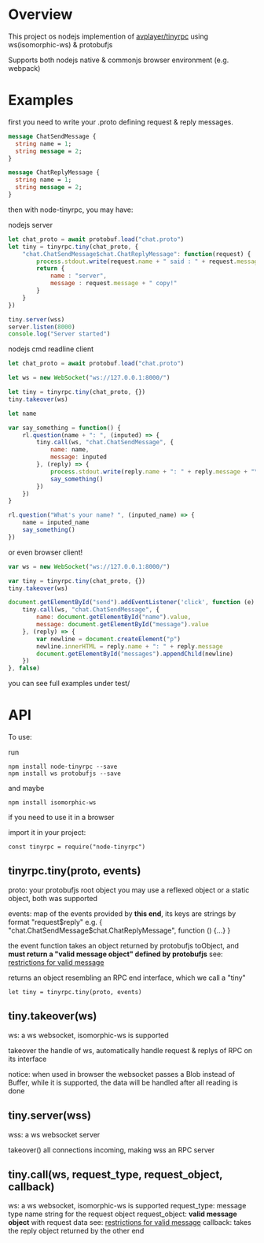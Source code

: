 
# Overview

This project os nodejs implemention of [avplayer/tinyrpc](https://github.com/avplayer/tinyrpc/) using ws(isomorphic-ws) & protobufjs

Supports both nodejs native & commonjs browser environment (e.g. webpack)

# Examples

first you need to write your .proto defining request & reply messages.

``` protobuf
message ChatSendMessage {
  string name = 1;
  string message = 2;
}

message ChatReplyMessage {
  string name = 1;
  string message = 2;
}
```

then with node-tinyrpc, you may have:

nodejs server

``` javascript
let chat_proto = await protobuf.load("chat.proto")
let tiny = tinyrpc.tiny(chat_proto, {
	"chat.ChatSendMessage$chat.ChatReplyMessage": function(request) {
		process.stdout.write(request.name + " said : " + request.message + "\n")
		return {
			name : "server", 
			message : request.message + " copy!"
		}
	}
})

tiny.server(wss)
server.listen(8000)
console.log("Server started")
```

nodejs cmd readline client

``` javascript
let chat_proto = await protobuf.load("chat.proto")

let ws = new WebSocket("ws://127.0.0.1:8000/")

let tiny = tinyrpc.tiny(chat_proto, {})
tiny.takeover(ws)

let name

var say_something = function() {
	rl.question(name + ": ", (inputed) => {
		tiny.call(ws, "chat.ChatSendMessage", {
			name: name, 
			message: inputed
		}, (reply) => {
			process.stdout.write(reply.name + ": " + reply.message + "\n")
			say_something()
		})
	})
}

rl.question("What's your name? ", (inputed_name) => {
	name = inputed_name
	say_something()
})
```

or even browser client!

``` javascript
var ws = new WebSocket("ws://127.0.0.1:8000/")

var tiny = tinyrpc.tiny(chat_proto, {})
tiny.takeover(ws)

document.getElementById("send").addEventListener('click', function (e) {
	tiny.call(ws, "chat.ChatSendMessage", {
		name: document.getElementById("name").value, 
		message: document.getElementById("message").value
	}, (reply) => {
		var newline = document.createElement("p")
		newline.innerHTML = reply.name + ": " + reply.message
		document.getElementById("messages").appendChild(newline)
	})
}, false)
```

you can see full examples under test/

# API

To use:

run
```
npm install node-tinyrpc --save
npm install ws protobufjs --save
```
and maybe
```
npm install isomorphic-ws
```
if you need to use it in a browser

import it in your project:
```
const tinyrpc = require("node-tinyrpc")
```

## tinyrpc.tiny(proto, events)

proto: your protobufjs root object
you may use a reflexed object or a static object, both was supported

events: map of the events provided by **this end**, its keys are strings by format "request$reply"
e.g. { "chat.ChatSendMessage$chat.ChatReplyMessage", function () {...} }

the event function takes an object returned by protobufjs toObject, and **must return a "valid message object" defined by protobufjs**
see: [restrictions for valid message](https://www.npmjs.com/package/protobufjs#valid-message)

returns an object resembling an RPC end interface, which we call a "tiny"

```
let tiny = tinyrpc.tiny(proto, events)
```

## tiny.takeover(ws)

ws: a ws websocket, isomorphic-ws is supported

takeover the handle of ws, automatically handle request & replys of RPC on its interface

notice: when used in browser the websocket passes a Blob instead of Buffer, while it is supported, the data will be handled after all reading is done

## tiny.server(wss)

wss: a ws websocket server

takeover() all connections incoming, making wss an RPC server

## tiny.call(ws, request_type, request_object, callback)

ws: a ws websocket, isomorphic-ws is supported
request_type: message type name string for the request object
request_object: **valid message object** with request data
	see: [restrictions for valid message](https://www.npmjs.com/package/protobufjs#valid-message)
callback: takes the reply object returned by the other end



